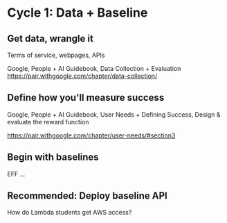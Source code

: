 # Cycle 1: Data + Baseline

## Get data, wrangle it

Terms of service, webpages, APIs

Google, People + AI Guidebook, Data Collection + Evaluation
https://pair.withgoogle.com/chapter/data-collection/


## Define how you'll measure success

Google, People + AI Guidebook, User Needs + Defining Success, Design & evaluate the reward function

https://pair.withgoogle.com/chapter/user-needs/#section3


## Begin with baselines

EFF ...


## Recommended: Deploy baseline API

How do Lambda students get AWS access?